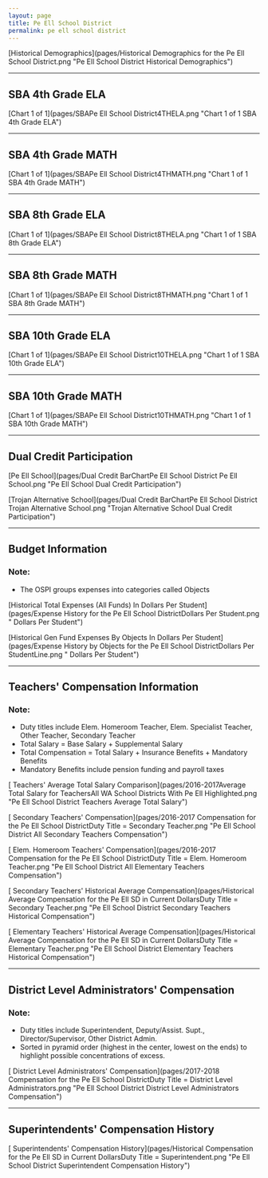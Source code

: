 ```yaml
---
layout: page
title: Pe Ell School District
permalink: pe ell school district
---
```



[Historical Demographics](pages/Historical Demographics for the Pe Ell School District.png "Pe Ell School District Historical Demographics")

___

## SBA 4th Grade ELA

[Chart 1 of 1](pages/SBAPe Ell School District4THELA.png "Chart 1 of 1 SBA 4th Grade ELA")


___

## SBA 4th Grade MATH

[Chart 1 of 1](pages/SBAPe Ell School District4THMATH.png "Chart 1 of 1 SBA 4th Grade MATH")


___

## SBA 8th Grade ELA

[Chart 1 of 1](pages/SBAPe Ell School District8THELA.png "Chart 1 of 1 SBA 8th Grade ELA")


___

## SBA 8th Grade MATH

[Chart 1 of 1](pages/SBAPe Ell School District8THMATH.png "Chart 1 of 1 SBA 8th Grade MATH")


___

## SBA 10th Grade ELA

[Chart 1 of 1](pages/SBAPe Ell School District10THELA.png "Chart 1 of 1 SBA 10th Grade ELA")


___

## SBA 10th Grade MATH

[Chart 1 of 1](pages/SBAPe Ell School District10THMATH.png "Chart 1 of 1 SBA 10th Grade MATH")


___

## Dual Credit Participation

[Pe Ell School](pages/Dual Credit BarChartPe Ell School District Pe Ell School.png "Pe Ell School Dual Credit Participation")

[Trojan Alternative School](pages/Dual Credit BarChartPe Ell School District Trojan Alternative School.png "Trojan Alternative School Dual Credit Participation")


___

## Budget Information
### Note:
- The OSPI groups expenses into categories called Objects

[Historical Total Expenses (All Funds) In Dollars Per Student](pages/Expense History for the Pe Ell School DistrictDollars Per Student.png " Dollars Per Student")

[Historical Gen Fund Expenses By Objects In Dollars Per Student](pages/Expense History by Objects for the Pe Ell School DistrictDollars Per StudentLine.png " Dollars Per Student")


___

## Teachers' Compensation Information
### Note:
- Duty titles include Elem. Homeroom Teacher, Elem. Specialist Teacher, Other Teacher, Secondary Teacher
- Total Salary = Base Salary + Supplemental Salary
- Total Compensation = Total Salary + Insurance Benefits + Mandatory Benefits
- Mandatory Benefits include pension funding and payroll taxes

[ Teachers' Average Total Salary Comparison](pages/2016-2017Average Total Salary for TeachersAll WA School Districts With Pe Ell Highlighted.png "Pe Ell School District Teachers Average Total Salary")

[ Secondary Teachers' Compensation](pages/2016-2017 Compensation for the Pe Ell School DistrictDuty Title = Secondary Teacher.png "Pe Ell School District All Secondary Teachers Compensation")

[ Elem. Homeroom Teachers' Compensation](pages/2016-2017 Compensation for the Pe Ell School DistrictDuty Title = Elem. Homeroom Teacher.png "Pe Ell School District All Elementary Teachers Compensation")

[ Secondary Teachers' Historical Average Compensation](pages/Historical Average Compensation for the Pe Ell SD in Current DollarsDuty Title = Secondary Teacher.png "Pe Ell School District Secondary Teachers Historical Compensation")

[ Elementary Teachers' Historical Average Compensation](pages/Historical Average Compensation for the Pe Ell SD in Current DollarsDuty Title = Elementary Teacher.png "Pe Ell School District Elementary Teachers Historical Compensation")


___

## District Level Administrators' Compensation

### Note:
- Duty titles include Superintendent, Deputy/Assist. Supt., Director/Supervisor, Other District Admin.
- Sorted in pyramid order (highest in the center, lowest on the ends) to highlight possible concentrations of excess.

[ District Level Administrators' Compensation](pages/2017-2018 Compensation for the Pe Ell School DistrictDuty Title = District Level Administrators.png "Pe Ell School District District Level Administrators Compensation")


___

## Superintendents' Compensation History

[ Superintendents' Compensation History](pages/Historical Compensation for the Pe Ell SD in Current DollarsDuty Title = Superintendent.png "Pe Ell School District Superintendent Compensation History")

